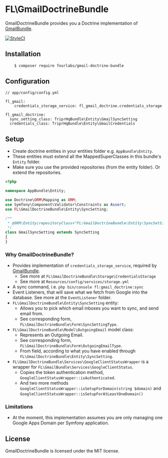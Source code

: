 # FL\GmailDoctrineBundle

GmailDoctrineBundle provides you a Doctrine implementation of [GmailBundle](https://github.com/fourlabsldn/GmailBundle). 

[![StyleCI](https://styleci.io/repos/70260536/shield?branch=master)](https://styleci.io/repos/70260536)

## Installation

```bash
    $ composer require fourlabs/gmail-doctrine-bundle
```

## Configuration

```
// app/config/config.yml

fl_gmail:
    credentials_storage_service: fl_gmail_doctrine.credentials_storage
    
fl_gmail_doctrine:
  sync_setting_class: TriprHqBundle\Entity\GmailSyncSetting
  credentials_class: TriprHqBundle\Entity\GmailCredentials
```

## Setup

- Create doctrine entities in your entities folder e.g. `AppBundle\Entity`.
- These entities must extend all the MappedSuperClasses in this bundle's `Entity` folder.
- Make sure you use the provided repositories (from the entity folder). Or extend the repositories.

```php
<?php

namespace AppBundle\Entity;

use Doctrine\ORM\Mapping as ORM;
use Symfony\Component\Validator\Constraints as Assert;
use FL\GmailDoctrineBundle\Entity\SyncSetting;

/**
 * @ORM\Entity(repositoryClass="FL\GmailDoctrineBundle\Entity\SyncSettingRepository")
 */
class GmailSyncSetting extends SyncSetting
{
}

```

### Why GmailDoctrineBundle?

- Provides implementation of `credentials_storage_service`, required by [GmailBundle](https://github.com/fourlabsldn/GmailBundle). 
    - See more at `FL\GmailDoctrineBundle\Storage\CredentialsStorage`
    - See more at `Resources/config/services/storage.yml`
- A sync command, i.e. `php bin/console fl:gmail_doctrine:sync`
- Event Listeners, that will save what we fetch from Google into the database. See more at the `EventListener` folder.
- `FL\GmailDoctrineBundle\Entity\SyncSetting` entity:
    - Allows you to pick which email inboxes you want to sync, and send email from.
    - See corresponding form, `FL\GmailDoctrineBundle\Form\SyncSettingType`.
- `FL\GmailDoctrineBundle\Model\OutgoingEmail` model class:
    - Represents an Outgoing Email. 
    - See corresponding form, `FL\GmailDoctrineBundle\Form\OutgoingEmailType`.
    - From field, according to what you have enabled through `FL\GmailDoctrineBundle\Entity\SyncSetting`.
- `FL\GmailDoctrineBundle\Services\GoogleClientStatusWrapper` is a wrapper for `FL\GmailBundle\Services\GoogleClientStatus`.
    - Copies the token authentication method, `GoogleClientStatusWrapper::isAuthenticated`.
    - And two more methods `GoogleClientStatusWrapper::isSetupForDomain(string $domain)` and `GoogleClientStatusWrapper::isSetupForAtLeastOneDomain()`

### Limitations
- At the moment, this implementation assumes you are only managing one Google Apps Domain per Symfony application. 

## License

GmailDoctrineBundle is licensed under the MIT license.

